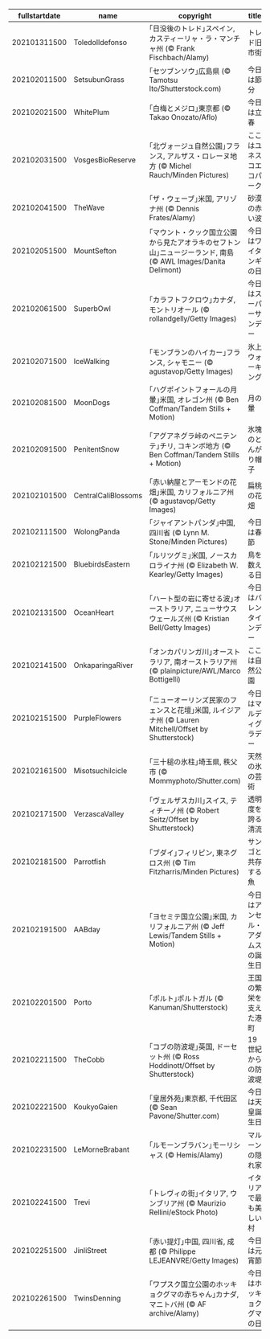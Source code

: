 |fullstartdate|name|copyright|title|image|
|--|--|--|--|--|
202101311500|ToledoIldefonso|｢日没後のトレド｣スペイン, カスティーリャ・ラ・マンチャ州 (© Frank Fischbach/Alamy)|トレド旧市街|![](/ja-JP/2021/02/202101311500ToledoIldefonso.jpg)|
202102011500|SetsubunGrass|｢セツブンソウ｣広島県 (© Tamotsu Ito/Shutterstock.com)|今日は節分|![](/ja-JP/2021/02/202102011500SetsubunGrass.jpg)|
202102021500|WhitePlum|｢白梅とメジロ｣東京都 (© Takao Onozato/Aflo)|今日は立春|![](/ja-JP/2021/02/202102021500WhitePlum.jpg)|
202102031500|VosgesBioReserve|｢北ヴォージュ自然公園｣フランス, アルザス・ロレーヌ地方 (© Michel Rauch/Minden Pictures)|ここはユネスコエコパーク|![](/ja-JP/2021/02/202102031500VosgesBioReserve.jpg)|
202102041500|TheWave|｢ザ・ウェーブ｣米国, アリゾナ州 (© Dennis Frates/Alamy)|砂漠の赤い波|![](/ja-JP/2021/02/202102041500TheWave.jpg)|
202102051500|MountSefton|｢マウント・クック国立公園から見たアオラキのセフトン山｣ニュージーランド, 南島 (© AWL Images/Danita Delimont)|今日はワイタンギの日|![](/ja-JP/2021/02/202102051500MountSefton.jpg)|
202102061500|SuperbOwl|｢カラフトフクロウ｣カナダ, モントリオール (© rollandgelly/Getty Images)|今日はスーパーサンデー|![](/ja-JP/2021/02/202102061500SuperbOwl.jpg)|
202102071500|IceWalking|｢モンブランのハイカー｣フランス, シャモニー (© agustavop/Getty Images)|氷上ウォーキング|![](/ja-JP/2021/02/202102071500IceWalking.jpg)|
202102081500|MoonDogs|｢ハグポイントフォールの月暈｣米国, オレゴン州 (© Ben Coffman/Tandem Stills + Motion)|月の暈|![](/ja-JP/2021/02/202102081500MoonDogs.jpg)|
202102091500|PenitentSnow|｢アグアネグラ峠のペニテンテ｣チリ, コキンボ地方 (© Ben Coffman/Tandem Stills + Motion)|氷塊のとんがり帽子|![](/ja-JP/2021/02/202102091500PenitentSnow.jpg)|
202102101500|CentralCaliBlossoms|｢赤い納屋とアーモンドの花畑｣米国, カリフォルニア州 (© agustavop/Getty Images)|扁桃の花畑|![](/ja-JP/2021/02/202102101500CentralCaliBlossoms.jpg)|
202102111500|WolongPanda|｢ジャイアントパンダ｣中国, 四川省 (© Lynn M. Stone/Minden Pictures)|今日は春節|![](/ja-JP/2021/02/202102111500WolongPanda.jpg)|
202102121500|BluebirdsEastern|｢ルリツグミ｣米国, ノースカロライナ州 (© Elizabeth W. Kearley/Getty Images)|鳥を数える日|![](/ja-JP/2021/02/202102121500BluebirdsEastern.jpg)|
202102131500|OceanHeart|｢ハート型の岩に寄せる波｣オーストラリア, ニューサウスウェールズ州 (© Kristian Bell/Getty Images)|今日はバレンタインデー|![](/ja-JP/2021/02/202102131500OceanHeart.jpg)|
202102141500|OnkaparingaRiver|｢オンカパリンガ川｣オーストラリア, 南オーストラリア州 (© plainpicture/AWL/Marco Bottigelli)|ここは自然公園|![](/ja-JP/2021/02/202102141500OnkaparingaRiver.jpg)|
202102151500|PurpleFlowers|｢ニューオーリンズ民家のフェンスと花壇｣米国, ルイジアナ州 (© Lauren Mitchell/Offset by Shutterstock)|今日はマルディグラデー|![](/ja-JP/2021/02/202102151500PurpleFlowers.jpg)|
202102161500|MisotsuchiIcicle|｢三十槌の氷柱｣埼玉県, 秩父市 (©  Mommyphoto/Shutter.com)|天然の氷の芸術|![](/ja-JP/2021/02/202102161500MisotsuchiIcicle.jpg)|
202102171500|VerzascaValley|｢ヴェルザスカ川｣スイス, ティチーノ州 (© Robert Seitz/Offset by Shutterstock)|透明度を誇る清流|![](/ja-JP/2021/02/202102171500VerzascaValley.jpg)|
202102181500|Parrotfish|｢ブダイ｣フィリピン, 東ネグロス州 (© Tim Fitzharris/Minden Pictures)|サンゴと共存する魚|![](/ja-JP/2021/02/202102181500Parrotfish.jpg)|
202102191500|AABday|｢ヨセミテ国立公園｣米国, カリフォルニア州 (© Jeff Lewis/Tandem Stills + Motion)|今日はアンセル・アダムスの誕生日|![](/ja-JP/2021/02/202102191500AABday.jpg)|
202102201500|Porto|｢ポルト｣ポルトガル (© Kanuman/Shutterstock)|王国の繁栄を支えた港町|![](/ja-JP/2021/02/202102201500Porto.jpg)|
202102211500|TheCobb|｢コブの防波堤｣英国, ドーセット州 (© Ross Hoddinott/Offset by Shutterstock)|19 世紀からの防波堤|![](/ja-JP/2021/02/202102211500TheCobb.jpg)|
202102221500|KoukyoGaien|｢皇居外苑｣東京都, 千代田区 (© Sean Pavone/Shutter.com)|今日は天皇誕生日|![](/ja-JP/2021/02/202102221500KoukyoGaien.jpg)|
202102231500|LeMorneBrabant|｢ルモーンブラバン｣モーリシャス (© Hemis/Alamy)|マルーンの隠れ家|![](/ja-JP/2021/02/202102231500LeMorneBrabant.jpg)|
202102241500|Trevi|｢トレヴィの街｣イタリア, ウンブリア州 (© Maurizio Rellini/eStock Photo)|イタリアで最も美しい村|![](/ja-JP/2021/02/202102241500Trevi.jpg)|
202102251500|JinliStreet|｢赤い提灯｣中国, 四川省, 成都 (© Philippe LEJEANVRE/Getty Images)|今日は元宵節|![](/ja-JP/2021/02/202102251500JinliStreet.jpg)|
202102261500|TwinsDenning|｢ワプスク国立公園のホッキョクグマの赤ちゃん｣カナダ, マニトバ州 (© AF archive/Alamy)|今日はホッキョクグマの日|![](/ja-JP/2021/02/202102261500TwinsDenning.jpg)|
